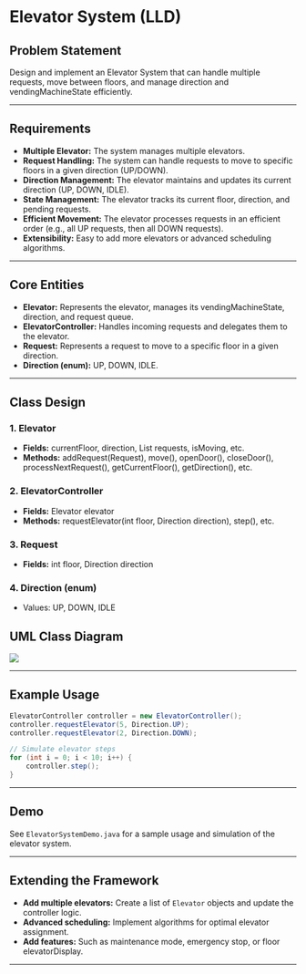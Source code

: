 # Elevator System (LLD)

## Problem Statement

Design and implement an Elevator System that can handle multiple requests, move between floors, and manage direction and vendingMachineState efficiently.

---

## Requirements

- **Multiple Elevator:** The system manages multiple elevators.
- **Request Handling:** The system can handle requests to move to specific floors in a given direction (UP/DOWN).
- **Direction Management:** The elevator maintains and updates its current direction (UP, DOWN, IDLE).
- **State Management:** The elevator tracks its current floor, direction, and pending requests.
- **Efficient Movement:** The elevator processes requests in an efficient order (e.g., all UP requests, then all DOWN requests).
- **Extensibility:** Easy to add more elevators or advanced scheduling algorithms.

---

## Core Entities

- **Elevator:** Represents the elevator, manages its vendingMachineState, direction, and request queue.
- **ElevatorController:** Handles incoming requests and delegates them to the elevator.
- **Request:** Represents a request to move to a specific floor in a given direction.
- **Direction (enum):** UP, DOWN, IDLE.

---

## Class Design

### 1. Elevator
- **Fields:** currentFloor, direction, List<Request> requests, isMoving, etc.
- **Methods:** addRequest(Request), move(), openDoor(), closeDoor(), processNextRequest(), getCurrentFloor(), getDirection(), etc.

### 2. ElevatorController
- **Fields:** Elevator elevator
- **Methods:** requestElevator(int floor, Direction direction), step(), etc.

### 3. Request
- **Fields:** int floor, Direction direction

### 4. Direction (enum)
- Values: UP, DOWN, IDLE

## UML Class Diagram

![](../../../../uml-diagrams/class-diagrams/elevatorsystem-class-diagram.png)

---

## Example Usage

```java
ElevatorController controller = new ElevatorController();
controller.requestElevator(5, Direction.UP);
controller.requestElevator(2, Direction.DOWN);

// Simulate elevator steps
for (int i = 0; i < 10; i++) {
    controller.step();
}
```

---

## Demo

See `ElevatorSystemDemo.java` for a sample usage and simulation of the elevator system.

---

## Extending the Framework

- **Add multiple elevators:** Create a list of `Elevator` objects and update the controller logic.
- **Advanced scheduling:** Implement algorithms for optimal elevator assignment.
- **Add features:** Such as maintenance mode, emergency stop, or floor elevatorDisplay.

---